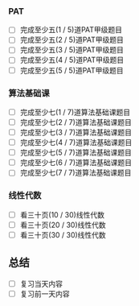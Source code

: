 ### PAT
- [ ] 完成至少五(1 / 5)道PAT甲级题目
- [ ] 完成至少五(2 / 5)道PAT甲级题目
- [ ] 完成至少五(3 / 5)道PAT甲级题目
- [ ] 完成至少五(4 / 5)道PAT甲级题目
- [ ] 完成至少五(5 / 5)道PAT甲级题目
### 算法基础课
- [ ] 完成至少七(1 / 7)道算法基础课题目
- [ ] 完成至少七(2 / 7)道算法基础课题目
- [ ] 完成至少七(3 / 7)道算法基础课题目
- [ ] 完成至少七(4 / 7)道算法基础课题目
- [ ] 完成至少七(5 / 7)道算法基础课题目
- [ ] 完成至少七(6 / 7)道算法基础课题目
- [ ] 完成至少七(7 / 7)道算法基础课题目
### 线性代数
- [ ] 看三十页(10 / 30)线性代数
- [ ] 看三十页(20 / 30)线性代数
- [ ] 看三十页(30 / 30)线性代数
## 总结
- [ ] 复习当天内容
- [ ] 复习前一天内容